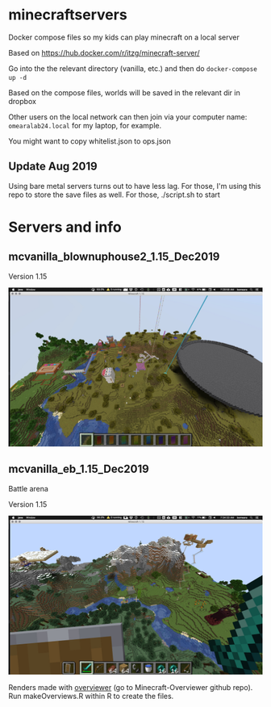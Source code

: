 # minecraftservers
Docker compose files so my kids can play minecraft on a local server

Based on https://hub.docker.com/r/itzg/minecraft-server/

Go into the the relevant directory (vanilla, etc.) and then do `docker-compose up -d`

Based on the compose files, worlds will be saved in the relevant dir in dropbox

Other users on the local network can then join via your computer name: `omearalab24.local` for my laptop, for example.

You might want to copy whitelist.json to ops.json

## Update Aug 2019

Using bare metal servers turns out to have less lag. For those, I'm using this repo to store the save files as well. For those, ./script.sh to start

# Servers and info

## mcvanilla_blownuphouse2_1.15_Dec2019

Version 1.15

![screenshot](mcvanilla_blownuphouse2_1.15_Dec2019.jpg)

## mcvanilla_eb_1.15_Dec2019

Battle arena

Version 1.15

![screenshot](mcvanilla_eb_1.15_Dec2019.jpg)

Renders made with [overviewer](https://overviewer.org/) (go to Minecraft-Overviewer github repo). Run makeOverviews.R within R to create the files.
